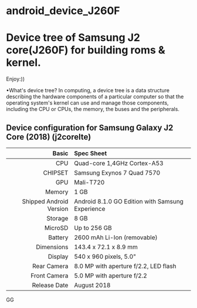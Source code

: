# android_device_J260F
# Device tree of Samsung J2 core(J260F) for building roms & kernel.
Enjoy:))


•What's device tree?
In computing, a device tree is a data structure describing the hardware components of a particular computer so that the operating system's kernel can use and manage those components, including the CPU or CPUs, the memory, the buses and the peripherals. 



## Device configuration for Samsung Galaxy J2 Core (2018) (j2corelte)


Basic   | Spec Sheet
-------:|:-------------------------
CPU     | Quad-core 1,4GHz Cortex-A53
CHIPSET | Samsung Exynos 7 Quad 7570
GPU     | Mali-T720
Memory  | 1 GB
Shipped Android Version | Android 8.1.0 GO Edition with Samsung Experience
Storage | 8 GB
MicroSD | Up to 256 GB
Battery | 2600 mAh Li-Ion (removable)
Dimensions | 143.4 x 72.1 x 8.9 mm
Display | 540 x 960 pixels, 5.0"
Rear Camera  | 8.0 MP with aperture f/2.2, LED flash
Front Camera | 5.0 MP with aperture f/2.2
Release Date | August 2018

GG
